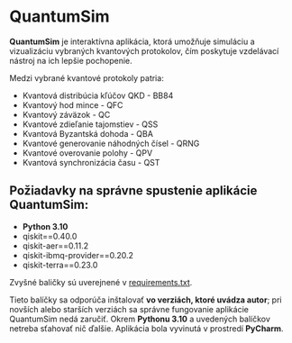 # QuantumSim
**QuantumSim** je interaktívna aplikácia, ktorá umožňuje simuláciu a vizualizáciu vybraných kvantových protokolov, čím poskytuje vzdelávací nástroj na ich lepšie pochopenie.

Medzi vybrané kvantové protokoly patria: 
* Kvantová distribúcia kľúčov QKD - BB84
* Kvantový hod mince - QFC
* Kvantový záväzok - QC
* Kvantové zdieľanie tajomstiev - QSS
* Kvantová Byzantská dohoda - QBA
* Kvantové generovanie náhodných čísel - QRNG
* Kvantové overovanie polohy - QPV
* Kvantová synchronizácia času - QST

## Požiadavky na správne spustenie aplikácie **QuantumSim**:
 
* **Python 3.10**
* qiskit==0.40.0
* qiskit-aer==0.11.2
* qiskit-ibmq-provider==0.20.2
* qiskit-terra==0.23.0

Zvyšné baličky sú uverejnené v [requirements.txt](https://github.com/palirepa/QuantumSim/blob/main/requirements.txt).

Tieto balíčky sa odporúča inštalovať **vo verziách, ktoré uvádza autor**; pri novších alebo starších verziách sa správne fungovanie aplikácie QuantumSim nedá zaručiť.
Okrem **Pythonu 3.10** a uvedených balíčkov netreba sťahovať nič ďalšie. Aplikácia bola vyvinutá v prostredí **PyCharm**.

